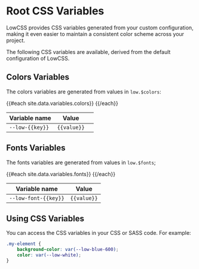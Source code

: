 # Root CSS Variables

LowCSS provides CSS variables generated from your custom configuration, making it even easier to maintain a consistent color scheme across your project.

The following CSS variables are available, derived from the default configuration of LowCSS.

## Colors Variables

The colors variables are generated from values in `low.$colors`:

<table>
    <thead>
        <tr>
            <th>Variable name</th>
            <th>Value</th>
            <th></th>
        </tr>
    </thead>
    <tbody>
        {{#each site.data.variables.colors}}
        <tr>
            <td><code>--low-{{key}}</code></td>
            <td><code>{{value}}</code></td>
            <td>
                <div class="bg-{{key}} border border-neutral-200 rounded-lg h-4 w-16 mx-auto"></div>
            </td>
        </tr>
        {{/each}}
    </tbody>
</table>

## Fonts Variables

The fonts variables are generated from values in `low.$fonts`;

<table>
    <thead>
        <tr>
            <th>Variable name</th>
            <th>Value</th>
        </tr>
    </thead>
    <tbody>
        {{#each site.data.variables.fonts}}
        <tr>
            <td><code>--low-font-{{key}}</code></td>
            <td><code>{{value}}</code></td>
        </tr>
        {{/each}}
    </tbody>
</table>

## Using CSS Variables

You can access the CSS variables in your CSS or SASS code. For example:

```css
.my-element {
    background-color: var(--low-blue-600);
    color: var(--low-white);
}
```
